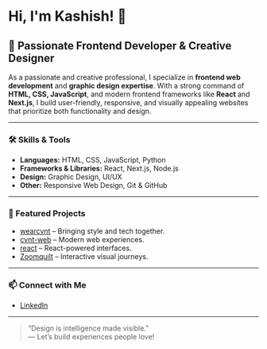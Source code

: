 # Hi, I'm Kashish! 👋

## 🚀 Passionate Frontend Developer & Creative Designer

As a passionate and creative professional, I specialize in **frontend web development** and **graphic design expertise**. With a strong command of **HTML, CSS, JavaScript**, and modern frontend frameworks like **React** and **Next.js**, I build user-friendly, responsive, and visually appealing websites that prioritize both functionality and design.

---

### 🛠️ Skills & Tools
- **Languages:** HTML, CSS, JavaScript, Python
- **Frameworks & Libraries:** React, Next.js, Node.js
- **Design:** Graphic Design, UI/UX
- **Other:** Responsive Web Design, Git & GitHub

---

### 🌟 Featured Projects

- [wearcvnt](https://github.com/tech-cvnt/wearcvnt) – Bringing style and tech together.
- [cvnt-web](https://github.com/tech-cvnt/cvnt-web) – Modern web experiences.
- [react](https://github.com/kashish138/react) – React-powered interfaces.
- [Zoomquilt](https://github.com/kashish138/Zoomquilt) – Interactive visual journeys.

---

### 📫 Connect with Me

- [LinkedIn](https://www.linkedin.com/in/kashish-bhatia-9976ab234)

---

> “Design is intelligence made visible.”  
> — Let’s build experiences people love!